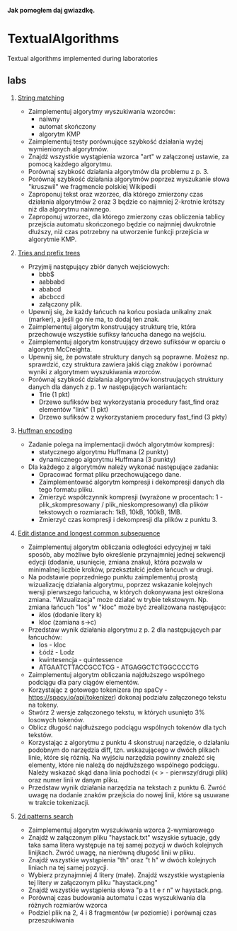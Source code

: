 __Jak pomogłem daj gwiazdkę.__

# TextualAlgorithms
Textual algorithms implemented during laboratories
## labs
1. [String matching](./lab1.ipynb)
    - Zaimplementuj algorytmy wyszukiwania wzorców:
      - naiwny
      - automat skończony
      - algorytm KMP
    - Zaimplementuj testy porównujące szybkość działania wyżej wymienionych algorytmów.
    - Znajdź wszystkie wystąpienia wzorca "art" w załączonej ustawie, za pomocą każdego algorytmu.
    - Porównaj szybkość działania algorytmów dla problemu z p. 3.
    - Porównaj szybkość działania algorytmów poprzez wyszukanie słowa "kruszwil" we fragmencie polskiej Wikipedii
    - Zaproponuj tekst oraz wzorzec, dla którego zmierzony czas działania algorytmów 2 oraz 3 będzie co najmniej 2-krotnie krótszy niż dla algorytmu naiwnego.
    - Zaproponuj wzorzec, dla którego zmierzony czas obliczenia tablicy przejścia automatu skończonego będzie co najmniej dwukrotnie dłuższy, niż czas potrzebny na utworzenie funkcji przejścia w algorytmie KMP.

1. [Tries and prefix trees](./lab2.ipynb)
    - Przyjmij następujący zbiór danych wejściowych:
      - bbb$
      - aabbabd
      - ababcd
      - abcbccd
      - załączony plik.
    - Upewnij się, że każdy łańcuch na końcu posiada unikalny znak (marker), a jeśli go nie ma, to dodaj ten znak.
    - Zaimplementuj algorytm konstruujący strukturę trie, która przechowuje wszystkie sufiksy łańcucha danego na wejściu.
    - Zaimplementuj algorytm konstruujący drzewo sufiksów w oparciu o algorytm McCreighta.
    - Upewnij się, że powstałe struktury danych są poprawne. Możesz np. sprawdzić, czy struktura zawiera jakiś ciąg znaków i porównać wyniki z algorytmem wyszukiwania wzorców.
    - Porównaj szybkość działania algorytmów konstruujących struktury danych dla danych z p. 1 w następujących wariantach:
      - Trie (1 pkt)
      - Drzewo sufiksów bez wykorzystania procedury fast_find oraz elementów "link" (1 pkt)
      - Drzewo sufiksów z wykorzystaniem procedury fast_find (3 pkty)
1. [Huffman encoding](./lab3.ipynb)
    - Zadanie polega na implementacji dwóch algorytmów kompresji:
      - statycznego algorytmu Huffmana (2 punkty)
      - dynamicznego algorytmu Huffmana (3 punkty)
    - Dla każdego z algorytmów należy wykonać następujące zadania:
      - Opracować format pliku przechowującego dane.
      - Zaimplementować algorytm kompresji i dekompresji danych dla tego formatu pliku.
      - Zmierzyć współczynnik kompresji (wyrażone w procentach: 1 - plik_skompresowany / plik_nieskompresowany) dla plików tekstowych o rozmiarach: 1kB, 10kB, 100kB, 1MB.
      - Zmierzyć czas kompresji i dekompresji dla plików z punktu 3.
1. [Edit distance and longest common subsequence](./lab4.ipynb)
    - Zaimplementuj algorytm obliczania odległości edycyjnej w taki sposób, aby możliwe było określenie przynajmniej jednej sekwencji edycji (dodanie, usunięcie, zmiana znaku), która pozwala w minimalnej liczbie kroków, przekształcić jeden łańcuch w drugi.
    - Na podstawie poprzedniego punktu zaimplementuj prostą wizualizację działania algorytmu, poprzez wskazanie kolejnych wersji pierwszego łańcucha, w których dokonywana jest określona zmiana. "Wizualizacja" może działać w trybie tekstowym. Np. zmiana łańcuch "los" w "kloc" może być zrealizowana następująco:
      - *k*los (dodanie litery k)
      - klo*c* (zamiana s->c)
    - Przedstaw wynik działania algorytmu z p. 2 dla następujących par łańcuchów:
      - los - kloc
      - Łódź - Lodz
      - kwintesencja - quintessence
      - ATGAATCTTACCGCCTCG - ATGAGGCTCTGGCCCCTG
    - Zaimplementuj algorytm obliczania najdłuższego wspólnego podciągu dla pary ciągów elementów.
    - Korzystając z gotowego tokenizera (np spaCy - https://spacy.io/api/tokenizer) dokonaj podziału załączonego tekstu na tokeny.
    - Stwórz 2 wersje załączonego tekstu, w których usunięto 3% losowych tokenów.
    - Oblicz długość najdłuższego podciągu wspólnych tokenów dla tych tekstów.
    - Korzystając z algorytmu z punktu 4 skonstruuj narzędzie, o działaniu podobnym do narzędzia diff, tzn. wskazującego w dwóch plikach linie, które się różnią. Na wyjściu narzędzia powinny znaleźć się elementy, które nie należą do najdłuższego wspólnego podciągu. Należy wskazać skąd dana linia pochodzi (< > - pierwszy/drugi plik) oraz numer linii w danym pliku.
    - Przedstaw wynik działania narzędzia na tekstach z punktu 6. Zwróć uwagę na dodanie znaków przejścia do nowej linii, które są usuwane w trakcie tokenizacji.
1. [2d patterns search](.lab5.ipynb)
    - Zaimplementuj algorytm wyszukiwania wzorca 2-wymiarowego
    - Znajdź w załączonym pliku "haystack.txt" wszyskie sytuacje, gdy taka sama litera występuje na tej samej pozycji w dwóch kolejnych linijkach. Zwróć uwagę, na nierówną długość linii w pliku.
    - Znajdź wszystkie wystąpienia "th" oraz "t h" w dwóch kolejnych liniach na tej samej pozycji.
    - Wybierz przynajmniej 4 litery (małe). Znajdź wszystkie wystąpienia tej litery w załączonym pliku "haystack.png"
    - Znajdź wszystkie wystąpienia słowa "p a t t e r n" w haystack.png.
    - Porównaj czas budowania automatu i czas wyszukiwania dla różnych rozmiarów wzorca
    - Podziel plik na 2, 4 i 8 fragmentów (w poziomie) i porównaj czas przeszukiwania 


